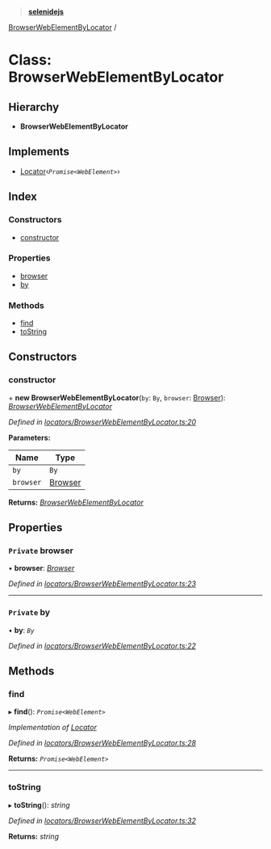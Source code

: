 > **[selenidejs](../README.md)**

[BrowserWebElementByLocator](browserwebelementbylocator.md) /

# Class: BrowserWebElementByLocator

## Hierarchy

* **BrowserWebElementByLocator**

## Implements

* [Locator](../interfaces/locator.md)‹*`Promise<WebElement>`*›

## Index

### Constructors

* [constructor](browserwebelementbylocator.md#constructor)

### Properties

* [browser](browserwebelementbylocator.md#private-browser)
* [by](browserwebelementbylocator.md#private-by)

### Methods

* [find](browserwebelementbylocator.md#find)
* [toString](browserwebelementbylocator.md#tostring)

## Constructors

###  constructor

\+ **new BrowserWebElementByLocator**(`by`: `By`, `browser`: [Browser](browser.md)): *[BrowserWebElementByLocator](browserwebelementbylocator.md)*

*Defined in [locators/BrowserWebElementByLocator.ts:20](https://github.com/KnowledgeExpert/selenidejs/blob/master/lib/locators/BrowserWebElementByLocator.ts#L20)*

**Parameters:**

Name | Type |
------ | ------ |
`by` | `By` |
`browser` | [Browser](browser.md) |

**Returns:** *[BrowserWebElementByLocator](browserwebelementbylocator.md)*

## Properties

### `Private` browser

• **browser**: *[Browser](browser.md)*

*Defined in [locators/BrowserWebElementByLocator.ts:23](https://github.com/KnowledgeExpert/selenidejs/blob/master/lib/locators/BrowserWebElementByLocator.ts#L23)*

___

### `Private` by

• **by**: *`By`*

*Defined in [locators/BrowserWebElementByLocator.ts:22](https://github.com/KnowledgeExpert/selenidejs/blob/master/lib/locators/BrowserWebElementByLocator.ts#L22)*

## Methods

###  find

▸ **find**(): *`Promise<WebElement>`*

*Implementation of [Locator](../interfaces/locator.md)*

*Defined in [locators/BrowserWebElementByLocator.ts:28](https://github.com/KnowledgeExpert/selenidejs/blob/master/lib/locators/BrowserWebElementByLocator.ts#L28)*

**Returns:** *`Promise<WebElement>`*

___

###  toString

▸ **toString**(): *string*

*Defined in [locators/BrowserWebElementByLocator.ts:32](https://github.com/KnowledgeExpert/selenidejs/blob/master/lib/locators/BrowserWebElementByLocator.ts#L32)*

**Returns:** *string*